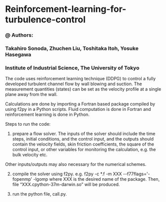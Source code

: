 # Reinforcement-learning-for-turbulence-control

### @ Authors: 
###  Takahiro Sonoda, Zhuchen Liu, Toshitaka Itoh, Yosuke Hasegawa
  
###  Institute of Industrial Science, The University of Tokyo



The code uses reinforcement learning technique (DDPG) to control a fully developed turbulent channel flow by wall blowing and suction. The measurement quantities (states) can be set as the velocity profile at a single plane away from the wall.

Calculations are done by importing a Fortran based package compiled by using f2py in a Python scripts.
Fluid computation is done in Fortran and reinforcement learning is done in Python.

Steps to run the code:

1. prepare a flow solver.
The inputs of the solver should include the time steps, initial conditions, and the control input,
and the outputs should contain the velocity fields, skin friction coefficients, the square of the control input,
or other variables for monitoring the calculation, e.g. the bulk velocity etc.

Other inputs/outputs may also necessary for the numerical schemes.

2. compile the solver using f2py.
e.g. f2py -c *.f -m XXX --f77flags='-fopenmp' -lgomp
where XXX is the desired name of the package.
Then, file “XXX.cpython-37m-darwin.so” will be produced.

3. run the python file, call.py.
